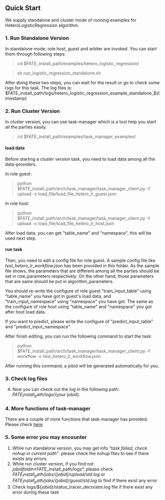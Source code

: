 ## Quick Start

We supply standalone and cluster mode of running examples for HeteroLogisticRegression algorithm.

### 1. Run Standalone Version

In standalone mode, role host, guest and arbiter are invoked. You can start them through following steps:

> cd $FATE_install_path/examples/hetero_logistic_regression/

> sh run_logistic_regression_standalone.sh 

After doing these two steps, you can wait for the result or go to check some logs for this task. The log files is: $FATE_install_path/logs/hetero_logistic_regression_example_standalone_${timestamp}


### 2. Run Cluster Version
In cluster version, you can use task-manager which is a tool help you start all the parties easily.
> cd $FATE_install_path/examples/task_manager_examples/

#### load data
Before starting a cluster version task, you need to load data among all the data-providers.

In role guest:
>  python $FATE_install_path/arch/task_manager/task_manager_client.py -f upload -c load_file/load_file_hetero_lr_guest.json

In role host:
>  python $FATE_install_path/arch/task_manager/task_manager_client.py -f upload -c load_file/load_file_hetero_lr_host.json

After load data, you can get "table_name" and "namespace", this will be used next step.

#### run task
Then, you need to edit a config file for role guest. A sample config file like *test_hetero_lr_workflow.json* has been provided in this folder. As the sample file shows, the parameters that are different among all the parties should be set in role_parameters respectively. On the other hand, those parameters that are same should be put in algorithm_parameters.


You should re-write the configure of  role guest "train_input_table" using "table_name" you have got in guest's load data, and "train_input_namespace" using "namespace" you have got. The same as the configure of  role host using "table_name" and "namespace" you got after host load data.

If you want to predict, please write the configure of "predict_input_table" and "predict_input_namespace".


After finish editing, you can run the following command to start the task:

> python $FATE_install_path/arch/task_manager/task_manager_client.py -f workflow -c test_hetero_lr_workflow.json

After running this command, a jobid will be generated automatically for you.

### 3. Check log files

4. Now you can check out the log in the following path: $FATE_install_path/logs/${your jobid}.

### 4. More functions of task-manager

There are a couple of more functions that task-manager has provided. Please check [here](../task_manager_examples/README.md)

### 5. Some error you may encounter
1. While run standalone version, you may get info *"task failed, check nohup in current path"*. please check the nohup files to see if there exists any errors.
2. While run cluster version, if you find not ${jobid} fold in  *$FATE_install_path/logs*, please check  *$FATE_install_path/jobs/${jobid}/upload/std.log* or *$FATE_install_path/jobs/${jobid}/guest/std.log* to find if there exist any error
3. Check logs/${jobid}/status_tracer_decorator.log file if there exist any error during these task
 